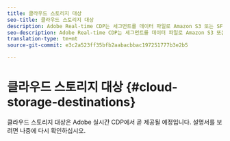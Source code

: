 ```yaml
---
title: 클라우드 스토리지 대상
seo-title: 클라우드 스토리지 대상
description: Adobe Real-time CDP는 세그먼트를 데이터 파일로 Amazon S3 또는 SFTP 클라우드 스토리지 위치에 제공할 수 있습니다. 이후 릴리스에서 클라우드 스토리지 대상을 더 추가할 예정입니다.
seo-description: Adobe Real-time CDP는 세그먼트를 데이터 파일로 Amazon S3 또는 SFTP 클라우드 스토리지 위치에 제공할 수 있습니다. 이후 릴리스에서 클라우드 스토리지 대상을 더 추가할 예정입니다.
translation-type: tm+mt
source-git-commit: e3c2a523ff35bfb2aabacbbac197251777b3e2b5

---
```



# 클라우드 스토리지 대상 {#cloud-storage-destinations}

클라우드 스토리지 대상은 Adobe 실시간 CDP에서 곧 제공될 예정입니다. 설명서를 보려면 나중에 다시 확인하십시오.

